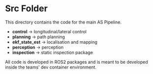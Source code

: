 # Src Folder

This directory contains the code for the main AS Pipeline. 

- **control** -> longitudinal/lateral control
- **planning** -> path planning
- **ekf_state_est** -> localisation and mapping
- **perception** -> perception
- **inspection** -> static inspection package

All code is developed in ROS2 packages and is meant to be developed inside the teams' dev container environment.
